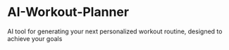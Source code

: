 # AI-Workout-Planner
AI tool for generating your next personalized workout routine, designed to achieve your goals
